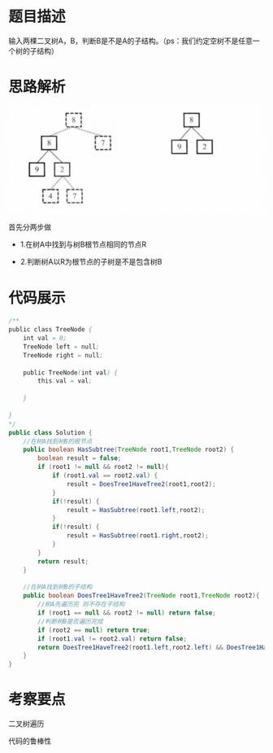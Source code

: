 #  题目描述

输入两棵二叉树A，B，判断B是不是A的子结构。（ps：我们约定空树不是任意一个树的子结构）

#  思路解析

![树的子结构](../img/树的子结构.jpg)

 首先分两步做

- 1.在树A中找到与树B根节点相同的节点R

- 2.判断树A以R为根节点的子树是不是包含树B



#  代码展示
```java
/**
public class TreeNode {
    int val = 0;
    TreeNode left = null;
    TreeNode right = null;

    public TreeNode(int val) {
        this.val = val;

    }

}
*/
public class Solution {
    //在树A找到树B的根节点
    public boolean HasSubtree(TreeNode root1,TreeNode root2) {
        boolean result = false;
        if (root1 != null && root2 != null){
            if (root1.val == root2.val) {
                result = DoesTree1HaveTree2(root1,root2);
            }
            if(!result) {
                result = HasSubtree(root1.left,root2);
            }
            if(!result) {
                result = HasSubtree(root1.right,root2);
            }
        }
        return result;
    }

    //在树A找到树B的子结构
    public boolean DoesTree1HaveTree2(TreeNode root1,TreeNode root2){
        //树A先遍历完 则不存在子结构
        if (root1 == null && root2 != null) return false;
        //判断树B是否遍历完成
        if (root2 == null) return true;
        if (root1.val != root2.val) return false;
        return DoesTree1HaveTree2(root1.left,root2.left) && DoesTree1HaveTree2(root1.right,root2.right);
    }
}
```
# 考察要点

二叉树遍历

代码的鲁棒性